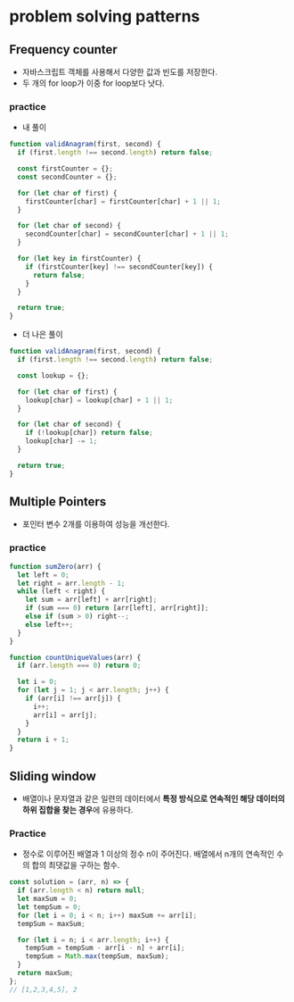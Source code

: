 # problem solving patterns

## Frequency counter

- 자바스크립트 객체를 사용해서 다양한 값과 빈도를 저장한다.
- 두 개의 for loop가 이중 for loop보다 낫다.

### practice

- 내 풀이

```js
function validAnagram(first, second) {
  if (first.length !== second.length) return false;

  const firstCounter = {};
  const secondCounter = {};

  for (let char of first) {
    firstCounter[char] = firstCounter[char] + 1 || 1;
  }

  for (let char of second) {
    secondCounter[char] = secondCounter[char] + 1 || 1;
  }

  for (let key in firstCounter) {
    if (firstCounter[key] !== secondCounter[key]) {
      return false;
    }
  }

  return true;
}
```

- 더 나은 풀이

```js
function validAnagram(first, second) {
  if (first.length !== second.length) return false;

  const lookup = {};

  for (let char of first) {
    lookup[char] = lookup[char] + 1 || 1;
  }

  for (let char of second) {
    if (!lookup[char]) return false;
    lookup[char] -= 1;
  }

  return true;
}
```

## Multiple Pointers

- 포인터 변수 2개를 이용하여 성능을 개선한다.

### practice

```js
function sumZero(arr) {
  let left = 0;
  let right = arr.length - 1;
  while (left < right) {
    let sum = arr[left] + arr[right];
    if (sum === 0) return [arr[left], arr[right]];
    else if (sum > 0) right--;
    else left++;
  }
}
```

```js
function countUniqueValues(arr) {
  if (arr.length === 0) return 0;

  let i = 0;
  for (let j = 1; j < arr.length; j++) {
    if (arr[i] !== arr[j]) {
      i++;
      arr[i] = arr[j];
    }
  }
  return i + 1;
}
```

## Sliding window

- 배열이나 문자열과 같은 일련의 데이터에서 **특정 방식으로 연속적인 해당 데이터의 하위 집합을 찾는 경우**에 유용하다.

### Practice

- 정수로 이루어진 배열과 1 이상의 정수 n이 주어진다. 배열에서 n개의 연속적인 수의 합의 최댓값을 구하는 함수.

```js
const solution = (arr, n) => {
  if (arr.length < n) return null;
  let maxSum = 0;
  let tempSum = 0;
  for (let i = 0; i < n; i++) maxSum += arr[i];
  tempSum = maxSum;

  for (let i = n; i < arr.length; i++) {
    tempSum = tempSum - arr[i - n] + arr[i];
    tempSum = Math.max(tempSum, maxSum);
  }
  return maxSum;
};
// [1,2,3,4,5], 2
```
